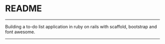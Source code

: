 # README

---

Building a to-do list application in ruby on rails with scaffold, bootstrap and font awesome.

---
